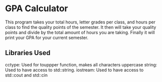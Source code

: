 # GPA Calculator

This program takes your total hours, letter grades per class, and hours per class to find the quality points of
the semester. It then will take your quality points and divide by the total amount of hours you are taking. Finally it will
print your GPA for your current semester.

## Libraries Used

cctype: Used for touppper function, makes all characters uppercase
string: Used to have access to std::string.
iostream: Used to have access to std::cout and std::cin
